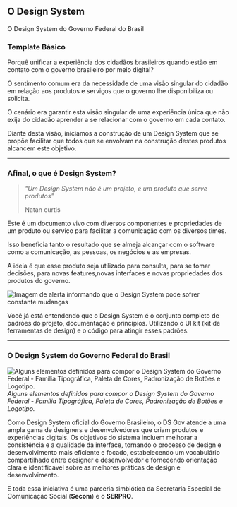## O Design System

O Design System do Governo Federal do Brasil

### Template Básico

Porquê unificar a experiência dos cidadãos brasileiros quando estão em contato com o governo brasileiro por meio digital?

O sentimento comum era da necessidade de uma visão singular do cidadão em relação aos produtos e serviços que o governo lhe disponibiliza ou solicita.
 
O cenário era garantir esta visão singular de uma experiência única que não exija do cidadão aprender a se relacionar com o governo em cada contato.

Diante desta visão, iniciamos a construção de um Design System que se propõe facilitar que todos que se envolvam na construção destes produtos alcancem este objetivo.

---
### Afinal, o que é Design System?

> *"Um Design System não é um projeto, é um produto que serve produtos"*
>
>Natan curtis

Este é um documento vivo com diversos componentes e propriedades de um produto ou serviço para facilitar a comunicação com os diversos times.

Isso beneficia tanto o resultado que se almeja alcançar com o software como a comunicação, as pessoas, os negócios e as empresas.

A ideia é que esse produto seja utilizado para consulta, para se tomar decisões, para novas features,novas interfaces e novas propriedades dos produtos do governo.

![Imagem de alerta informando que o Design System pode sofrer constante mudanças](https://git.serpro/ds-gov/componentes/raw/develop/assets/docs/alert-componentes-docs.png "Este não é um documento estático, ele pode sofrer constantes mudanças e a ideia desse design system é isso. Encaixar diversas formas sem perder consistência.")


Você já está entendendo que o Design System é o conjunto completo de padrões do projeto,
documentação e princípios. Utilizando o UI kit (kit de ferramentas de design) e o código para atingir
esses padrões.

---

### O Design System do Governo Federal do Brasil

![Alguns elementos definidos para compor o Design System do Governo Federal - Família Tipográfica, Paleta de Cores, Padronização de Botões e Logotipo.](https://git.serpro/ds-gov/componentes/raw/develop/assets/docs/componentes-docs.png "Alguns elementos definidos para compor o Design System do Governo Federal - Família Tipográfica, Paleta de Cores, Padronização de Botões e Logotipo.")
   *Alguns elementos definidos para compor o Design System do Governo Federal - Família Tipográfica, Paleta de Cores, Padronização de Botões e Logotipo.*




Como Design System oficial do Governo Brasileiro, o DS Gov atende a uma ampla gama de designers e desenvolvedores que criam produtos e experiências digitais. Os
objetivos do sistema incluem melhorar a consistência e a qualidade da interface, tornando o processo de design e desenvolvimento mais eficiente e focado, estabelecendo
um vocabulário compartilhado entre designer e desenvolvedor e fornecendo orientação clara e identificável sobre as melhores práticas de design e desenvolvimento.

E toda essa iniciativa é uma parceria simbiótica da Secretaria Especial de Comunicação Social (**Secom**) e o **SERPRO**.
